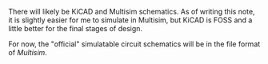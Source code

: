 There will likely be KiCAD and Multisim schematics. As of writing this note, it is slightly easier for me to simulate in Multisim, but KiCAD is FOSS and a little better for the final stages of design.

For now, the "official" simulatable circuit schematics will be in the file format of *Multisim*.